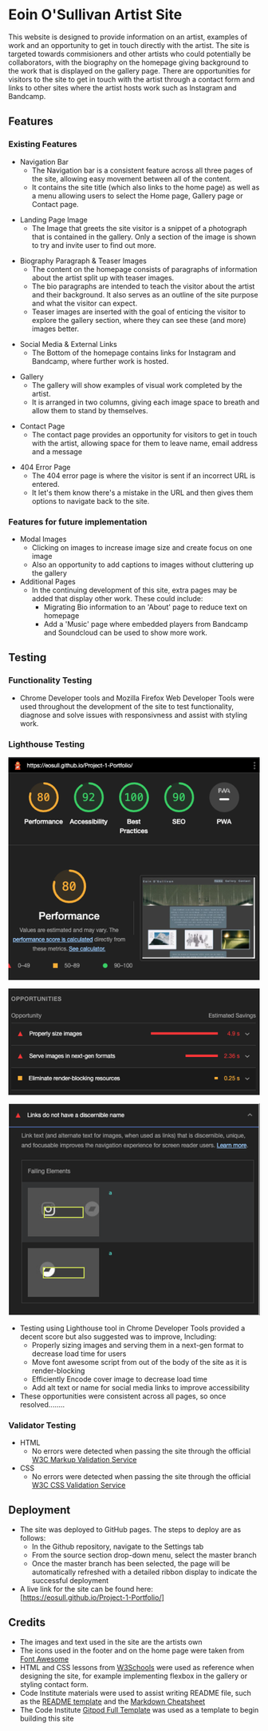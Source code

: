 # Eoin O'Sullivan Artist Site
This website is designed to provide information on an artist, examples of work and an opportunity to get in touch directly with the artist. The site is targeted towards commisioners and other artists who could potentially be collaborators, with the biography on the homepage giving background to the work that is displayed on the gallery page. There are opportunities for visitors to the site to get in touch with the artist through a contact form and links to other sites where the artist hosts work such as Instagram and Bandcamp.
<!-- Insert screenshots of website in here -->

## Features

### Existing Features
- Navigation Bar
  - The Navigation bar is a consistent feature across all three pages of the site, allowing easy movement between all of the content.
  - It contains the site title (which also links to the home page) as well as a menu allowing users to select the Home page, Gallery page or Contact page.
<!-- Insert screenshot of Navigation bar in here -->
- Landing Page Image
  - The Image that greets the site visitor is a snippet of a photograph that is contained in the gallery. Only a section of the image is shown to try and invite user to find out more.
<!-- Insert screenshot of Landing Page in here -->
- Biography Paragraph & Teaser Images
  - The content on the homepage consists of paragraphs of information about the artist split up with teaser images.
  - The bio paragraphs are intended to teach the visitor about the artist and their background. It also serves as an outline of the site purpose and what the visitor can expect.
  - Teaser images are inserted with the goal of enticing the visitor to explore the gallery section, where they can see these (and more) images better.
<!-- Insert screenshot of Home Page content here -->
- Social Media & External Links
  - The Bottom of the homepage contains links for Instagram and Bandcamp, where further work is hosted.
<!-- Insert screenshot of social media & external links here -->
- Gallery
  - The gallery will show examples of visual work completed by the artist.
  - It is arranged in two columns, giving each image space to breath and allow them to stand by themselves.
<!-- Insert screenshot of gallery -->
- Contact Page
  - The contact page provides an opportunity for visitors to get in touch with the artist, allowing space for them to leave name, email address and a message
<!-- Insert screenshot of contact page -->
- 404 Error Page
  - The 404 error page is where the visitor is sent if an incorrect URL is entered.
  - It let's them know there's a mistake in the URL and then gives them options to navigate back to the site.
<!-- Insert screenshot of 404 error page -->

### Features for future implementation
- Modal Images
  - Clicking on images to increase image size and create focus on one image
  - Also an opportunity to add captions to images without cluttering up the gallery
- Additional Pages
  - In the continuing development of this site, extra pages may be added that display other work. These could include:
    - Migrating Bio information to an 'About' page to reduce text on homepage
    - Add a 'Music' page where embedded players from Bandcamp and Soundcloud can be used to show more work.

## Testing

### Functionality Testing
- Chrome Developer tools and Mozilla Firefox Web Developer Tools were used throughout the development of the site to test functionality, diagnose and solve issues with responsivness and assist with styling work.

### Lighthouse Testing
![Lighthouse Test 1](/assets/readme_images/lighthouse_report_1.png)

![Lighthouse Test 1](/assets/readme_images/lighthouse_report1_ex2.png)

![Lighthouse Test 1](/assets/readme_images/lighthouse_report1_ex1.png)
- Testing using Lighthouse tool in Chrome Developer Tools provided a decent score but also suggested was to improve, Including:
  - Properly sizing images and serving them in a next-gen format to decrease load time for users
  - Move font awesome script from out of the body of the site as it is render-blocking
  - Efficiently Encode cover image to decrease load time
  - Add alt text or name for social media links to improve accessibility
- These opportunities were consistent across all pages, so once resolved........
  

### Validator Testing
- HTML
  - No errors were detected when passing the site through the official [W3C Markup Validation Service](https://validator.w3.org/nu/?doc=https%3A%2F%2Feosull.github.io%2FProject-1-Portfolio%2F)
- CSS
  - No errors were detected when passing the site through the official [W3C CSS Validation Service](https://jigsaw.w3.org/css-validator/validator?uri=https%3A%2F%2Feosull.github.io%2FProject-1-Portfolio%2F&profile=css3svg&usermedium=all&warning=1&vextwarning=&lang=en)

## Deployment

- The site was deployed to GitHub pages. The steps to deploy are as follows:
  - In the Github repository, navigate to the Settings tab
  - From the source section drop-down menu, select the master branch
  - Once the master branch has been selected, the page will be automatically refreshed with a detailed ribbon display to indicate the successful deployment
- A live link for the site can be found here: [https://eosull.github.io/Project-1-Portfolio/]

## Credits
- The images and text used in the site are the artists own
- The icons used in the footer and on the home page were taken from [Font Awesome](https://fontawesome.com/)
- HTML and CSS lessons from [W3Schools](https://www.w3schools.com/) were used as reference when designing the site, for example implementing flexbox in the gallery or styling contact form.
- Code Institute materials were used to assist writing README file, such as the [README template](https://github.com/Code-Institute-Solutions/readme-template) and the [Markdown Cheatsheet](https://docs.github.com/en/get-started/writing-on-github/getting-started-with-writing-and-formatting-on-github/basic-writing-and-formatting-syntax)
- The Code Institute [Gitpod Full Template](https://github.com/Code-Institute-Org/gitpod-full-template) was used as a template to begin building this site
